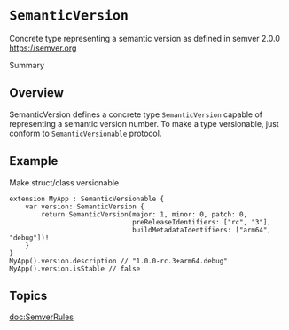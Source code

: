 # ``SemanticVersion``
Concrete type representing a semantic version as defined in semver 2.0.0 https://semver.org
<!--@START_MENU_TOKEN@-->Summary<!--@END_MENU_TOKEN@-->
## Overview

SemanticVersion defines a concrete type `SemanticVersion` capable of representing a semantic version number. To make a type versionable, just conform to `SemanticVersionable` protocol.

## Example

Make struct/class versionable

    extension MyApp : SemanticVersionable {
        var version: SemanticVersion {
            return SemanticVersion(major: 1, minor: 0, patch: 0,
                                   preReleaseIdentifiers: ["rc", "3"],
                                   buildMetadataIdentifiers: ["arm64", "debug"])!
        }
    }
    MyApp().version.description // "1.0.0-rc.3+arm64.debug"
    MyApp().version.isStable // false

## Topics

<doc:SemverRules>
